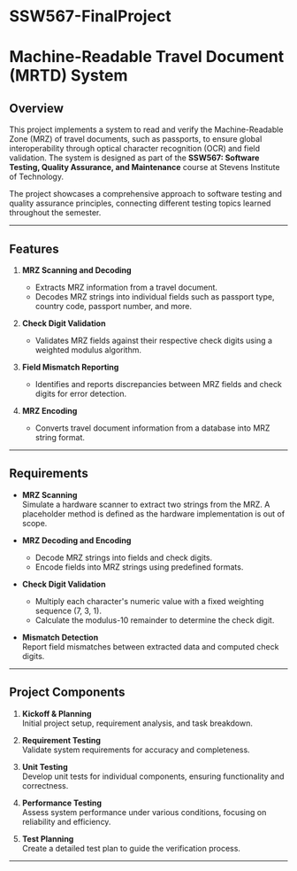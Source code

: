 # SSW567-FinalProject

# Machine-Readable Travel Document (MRTD) System

## Overview
This project implements a system to read and verify the Machine-Readable Zone (MRZ) of travel documents, such as passports, to ensure global interoperability through optical character recognition (OCR) and field validation. The system is designed as part of the **SSW567: Software Testing, Quality Assurance, and Maintenance** course at Stevens Institute of Technology.

The project showcases a comprehensive approach to software testing and quality assurance principles, connecting different testing topics learned throughout the semester.

---

## Features
1. **MRZ Scanning and Decoding**  
   - Extracts MRZ information from a travel document.
   - Decodes MRZ strings into individual fields such as passport type, country code, passport number, and more.

2. **Check Digit Validation**  
   - Validates MRZ fields against their respective check digits using a weighted modulus algorithm.

3. **Field Mismatch Reporting**  
   - Identifies and reports discrepancies between MRZ fields and check digits for error detection.

4. **MRZ Encoding**  
   - Converts travel document information from a database into MRZ string format.

---

## Requirements
- **MRZ Scanning**  
  Simulate a hardware scanner to extract two strings from the MRZ. A placeholder method is defined as the hardware implementation is out of scope.

- **MRZ Decoding and Encoding**  
  - Decode MRZ strings into fields and check digits.  
  - Encode fields into MRZ strings using predefined formats.

- **Check Digit Validation**  
  - Multiply each character's numeric value with a fixed weighting sequence (7, 3, 1).  
  - Calculate the modulus-10 remainder to determine the check digit.  

- **Mismatch Detection**  
  Report field mismatches between extracted data and computed check digits.

---

## Project Components
1. **Kickoff & Planning**  
   Initial project setup, requirement analysis, and task breakdown.

2. **Requirement Testing**  
   Validate system requirements for accuracy and completeness.

3. **Unit Testing**  
   Develop unit tests for individual components, ensuring functionality and correctness.

4. **Performance Testing**  
   Assess system performance under various conditions, focusing on reliability and efficiency.

5. **Test Planning**  
   Create a detailed test plan to guide the verification process.

---


